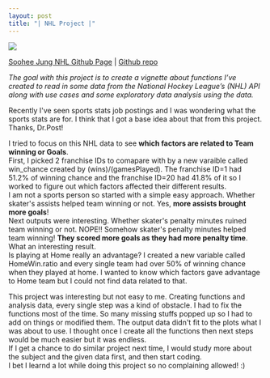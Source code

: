 ```yaml
---
layout: post
title: "| NHL Project |"
---
```


![](https://raw.githubusercontent.com/sjung7nc/sjung7nc.github.io/master/images/NHL.png)

[Soohee Jung NHL Github Page](https://sjung7nc.github.io/Soohee.Project/) | [Github repo](https://github.com/sjung7nc/Soohee.Project)  

*The goal with this project is to create a vignette about functions I’ve created to read in some data from
the National Hockey League’s (NHL) API along with use cases and some exploratory data analysis using the data.*

Recently I've seen sports stats job postings and I was wondering what the sports stats are for. I think that I got a base idea about that from this project. Thanks, Dr.Post!  

I tried to focus on this NHL data to see **which factors are related to Team winning or Goals**.  
First, I picked 2 franchise IDs to comapare with by a new varaible called win_chance created by (wins)/(gamesPlayed). The franchise ID=1 had 51.2% of winning chance and the franchise ID=20 had 41.8% of it so I worked to figure out which factors affected their different results.  
I am not a sports person so started with a simple easy approach. Whether skater's assists helped team winning or not. Yes, **more assists brought more goals**!  
Next outputs were interesting. Whether skater's penalty minutes ruined team winning or not. NOPE!! Somehow skater's penalty minutes helped team winning! **They scored more goals as they had more penalty time**. What an interesting result.  
Is playing at Home really an advantage? I created a new variable called HomeWin.ratio and every single team had over 50% of winning chance when they played at home. I wanted to know which factors gave advantage to Home team but I could not find data related to that.  

This project was interesting but not easy to me. Creating functions and analysis data, every single step was a kind of obstacle. I had to fix the functions most of the time. So many missing stuffs popped up so I had to add on things or modified them. The output data didn't fit to the plots what I was about to use. I thought once I create all the functions then next steps would be much easier but it was endless.  
If I get a chance to do similar project next time, I would study more about the subject and the given data first, and then start coding.  
I bet I learnd a lot while doing this project so no complaining allowed! :)
